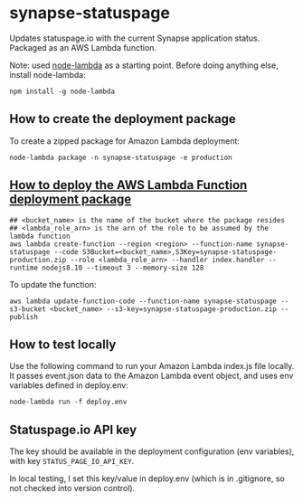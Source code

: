 # synapse-statuspage
Updates statuspage.io with the current Synapse application status.  Packaged as an AWS Lambda function.

Note: used [node-lambda](https://github.com/motdotla/node-lambda) as a starting point.
Before doing anything else, install node-lambda:
```
npm install -g node-lambda
```

## How to create the deployment package
To create a zipped package for Amazon Lambda deployment:
```
node-lambda package -n synapse-statuspage -e production
```
## [How to deploy the AWS Lambda Function deployment package](http://docs.aws.amazon.com/lambda/latest/dg/vpc-rds-upload-deployment-pkg.html)
```
## <bucket_name> is the name of the bucket where the package resides
## <lambda_role_arn> is the arn of the role to be assumed by the lambda function
aws lambda create-function --region <region> --function-name synapse-statuspage --code S3Bucket=<bucket_name>,S3Key=synapse-statuspage-production.zip --role <lambda_role_arn> --handler index.handler --runtime nodejs8.10 --timeout 3 --memory-size 128
```

To update the function:
```
aws lambda update-function-code --function-name synapse-statuspage --s3-bucket <bucket_name> --s3-key=synapse-statuspage-production.zip --publish
```
## How to test locally
Use the following command to run your Amazon Lambda index.js file locally. It passes event.json data to the Amazon Lambda event object, and uses env variables defined in deploy.env:
```
node-lambda run -f deploy.env
```

## Statuspage.io API key
The key should be available in the deployment configuration (env variables), with key `STATUS_PAGE_IO_API_KEY`.

In local testing, I set this key/value in deploy.env (which is in .gitignore, so not checked into version control).

